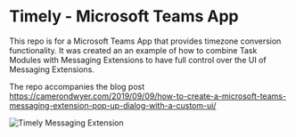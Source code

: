 # Timely - Microsoft Teams App

This repo is for a Microsoft Teams App that provides timezone conversion functionality. It was created an an example of how to combine Task Modules with Messaging Extensions to have full control over the UI of Messaging Extensions.

The repo accompanies the blog post https://camerondwyer.com/2019/09/09/how-to-create-a-microsoft-teams-messaging-extension-pop-up-dialog-with-a-custom-ui/

![Timely Messaging Extension](https://camerondwyer.files.wordpress.com/2019/09/timely-animated.gif?w=650&zoom=2)
